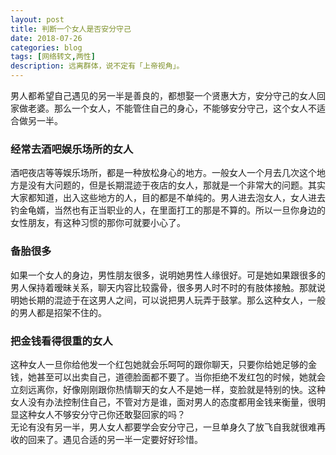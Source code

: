 ```yaml
---
layout: post
title: 判断一个女人是否安分守己
date: 2018-07-26
categories: blog
tags: [网络转文,两性]
description: 远离群体，说不定有「上帝视角」。
---
```

男人都希望自己遇见的另一半是善良的，都想娶一个贤惠大方，安分守己的女人回家做老婆。那么一个女人，不能管住自己的身心，不能够安分守己，这个女人不适合做另一半。
### 经常去酒吧娱乐场所的女人
酒吧夜店等等娱乐场所，都是一种放松身心的地方。一般女人一个月去几次这个地方是没有大问题的，但是长期混迹于夜店的女人，那就是一个非常大的问题。其实大家都知道，出入这些地方的人，目的都是不单纯的。男人进去泡女人，女人进去钓金龟婿，当然也有正当职业的人，在里面打工的那是不算的。所以一旦你身边的女性朋友，有这种习惯的那你可就要小心了。
### 备胎很多
如果一个女人的身边，男性朋友很多，说明她男性人缘很好。可是她如果跟很多的男人保持着暧昧关系，聊天内容比较露骨，很多男人时不时的有肢体接触。那就说明她长期的混迹于在这男人之间，可以说把男人玩弄于鼓掌。那么这种女人，一般的男人都是招架不住的。
### 把金钱看得很重的女人
这种女人一旦你给他发一个红包她就会乐呵呵的跟你聊天，只要你给她足够的金钱，她甚至可以出卖自己，道德脸面都不要了。当你拒绝不发红包的时候，她就会立刻远离你，好像刚刚跟你热情聊天的女人不是她一样，变脸就是特别的快。这种女人没有办法控制住自己，不管对方是谁，面对男人的态度都用金钱来衡量，很明显这种女人不够安分守己你还敢娶回家的吗？  
无论有没有另一半，男人女人都要学会安分守己，一旦单身久了放飞自我就很难再收的回来了。遇见合适的另一半一定要好好珍惜。

